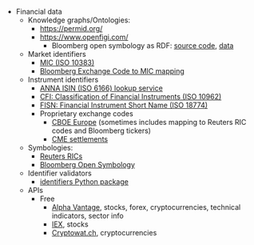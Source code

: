 

- Financial data
  - Knowledge graphs/Ontologies:
    - https://permid.org/
    - https://www.openfigi.com/
      - Bloomberg open symbology as RDF: [source code](https://github.com/ga-group/bsym), [data](https://old.datahub.io/dataset/figi)
  - Market identifiers
    - [MIC (ISO 10383)](https://www.iso20022.org/10383/iso-10383-market-identifier-codes)
    - [Bloomberg Exchange Code to MIC mapping](https://openfigi.com/assets/local/exchange-code-mic-mapping.xls)
  - Instrument identifiers
    - [ANNA ISIN (ISO 6166) lookup service](http://www.anna-web.org/anna-launches-free-international-isin-lookup-service/)
    - [CFI: Classification of Financial Instruments (ISO 10962)](http://www.anna-web.org/standards/cfi-iso-10962/)
    - [FISN: Financial Instrument Short Name (ISO 18774)](http://www.anna-web.org/standards/fisn-iso-18774/)
    - Proprietary exchange codes
      - [CBOE Europe](http://cdn.batstrading.com/resources/participant_resources/BATS_Europe_Reference_Data.pdf) (sometimes includes mapping to Reuters RIC codes and Bloomberg tickers)
      - [CME settlements](http://www.cmegroup.com/market-data/settlements.html)
  - Symbologies:
    - [Reuters RICs](http://findb.aalto.fi/docs/Reuters/reuters_dataguide.pdf)
    - [Bloomberg Open Symbology](https://openfigi.com/about)
  - Identifier validators
    - [identifiers Python package](https://pypi.python.org/pypi/identifiers/0.3.1)
  - APIs
    - Free
      - [Alpha Vantage](https://www.alphavantage.co/documentation/), stocks, forex, cryptocurrencies, technical indicators, sector info
      - [IEX](https://iextrading.com/developer/docs/), stocks
      - [Cryptowat.ch](https://cryptowat.ch/docs/api), cryptocurrencies
